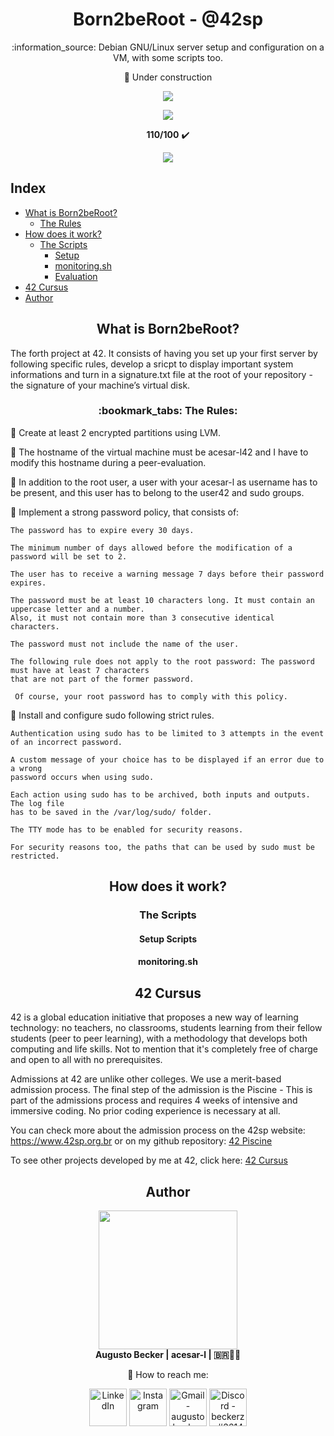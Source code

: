 <h1 align="center"> Born2beRoot - @42sp</h1>
<p align="center">:information_source: Debian GNU/Linux server setup and configuration on a VM, with some scripts too.</p>

<p align="center">🚧 Under construction</p>
<p align="center"><a href="https://www.42sp.org.br/" target="_blank"><img src="https://img.shields.io/static/v1?label=&message=SP&color=000&style=for-the-badge&logo=42""></a></p>
<p align="center"><img src="https://user-images.githubusercontent.com/81205527/172609635-7e885150-0014-4f7b-815d-45ab7bfc2b47.png"> </p>
<p align="center"> <strong>110/100</strong> ✔️ </p>
<p align="center"><a href="https://github.com/augustobecker/Born2beRoot/blob/main/READMES/README-ptbr.md" target="_blank"><img src="https://img.shields.io/badge/dispon%C3%ADvel%20tamb%C3%A9m%20em-PT--BR-yellow"></a></p>


## Index
* [What is Born2beRoot?](#what-is-born2beroot)
	* [The Rules](#the-rules)
* [How does it work?](#how-does-it-work)
	* [The Scripts](#the-scripts)
		* [Setup](#setup-scripts)
		* [monitoring.sh](#monitoring-sh)
		* [Evaluation](#evaluation-scripts)
* [42 Cursus](#42-cursus)
* [Author](#author)

<h2 align="center" id="what-is-born2beroot" > What is Born2beRoot?</h2>
The forth project at 42. It consists of having you set up your first server by following specific rules, develop a sricpt to display important system informations and turn in a signature.txt file at the root of your repository - the signature of your machine’s virtual disk.

<h3 align="center" id="the-rules">:bookmark_tabs: The Rules: </h3>

:small_blue_diamond: Create at least 2 encrypted partitions using LVM.

:small_blue_diamond: The hostname of the virtual machine must be acesar-l42 and I have to modify this hostname during a peer-evaluation.

:small_blue_diamond: In addition to the root user, a user with your acesar-l as username has to be present, and this user has to belong to the user42 and sudo groups.

:small_blue_diamond: Implement a strong password policy, that consists of:

	The password has to expire every 30 days.
	
	The minimum number of days allowed before the modification of a password will be set to 2.
	
	The user has to receive a warning message 7 days before their password expires.
	
	The password must be at least 10 characters long. It must contain an uppercase letter and a number.
	Also, it must not contain more than 3 consecutive identical characters.
	
	The password must not include the name of the user.
	
	The following rule does not apply to the root password: The password must have at least 7 characters
	that are not part of the former password.
	
	 Of course, your root password has to comply with this policy.
	
:small_blue_diamond: Install and configure sudo following strict rules.

	Authentication using sudo has to be limited to 3 attempts in the event of an incorrect password.
	
	A custom message of your choice has to be displayed if an error due to a wrong 
	password occurs when using sudo.
	
	Each action using sudo has to be archived, both inputs and outputs. The log file
	has to be saved in the /var/log/sudo/ folder.
	
	The TTY mode has to be enabled for security reasons.

	For security reasons too, the paths that can be used by sudo must be restricted.
  
<h2 align="center" id="how-does-it-work"> How does it work? </h2>
	
<h3 align="center" id="the-scripts"> The Scripts </h3>
	
<h4 align="center" id="setup-scripts"> Setup Scripts </h2>
	
<h4 align="center" id="monitoring-sh"> monitoring.sh </h2>
	
<h2 align="center" id="42-cursus"> 42 Cursus </h2>
	
42 is a global education initiative that proposes a new way of learning technology: no teachers, no classrooms,
students learning from their fellow students (peer to peer learning),
with a methodology that develops both computing and life skills.
Not to mention that it's completely free of charge and open to all with no prerequisites.

Admissions at 42 are unlike other colleges. We use a merit-based admission process.
The final step of the admission is the Piscine - This is part of the admissions process and 
requires 4 weeks of intensive and immersive coding. No prior coding experience is necessary at all.
	
You can check more about the admission process on the 42sp website: https://www.42sp.org.br or on my github repository: <a href="https://github.com/augustobecker/42sp_Piscine">42 Piscine</a>

To see other projects developed by me at 42, click here: <a href="https://github.com/augustobecker/42cursus">42 Cursus </a>

<h2  align="center" id="author">Author</h2>
<div align="center">
	<div>
	<img height="222em" src="https://user-images.githubusercontent.com/81205527/174709160-f4bc029d-b667-469b-b2a7-4e036f1c5349.png">
	</div>
	<div>
		<strong> Augusto Becker | acesar-l | 🇧🇷👨‍🚀</strong>
	
:wave: How to reach me:
    	</div> 
    	<div>
  	<a href="https://www.linkedin.com/in/augusto-becker/" target="_blank"><img align="center" alt="LinkedIn" height="60" src="https://user-images.githubusercontent.com/81205527/157161849-01a9df02-bf32-45be-add4-122bc40b48cf.png"></a>
	<a href="https://www.instagram.com/augusto.becker/" target="_blank"><img align="center" alt="Instagram" height="60" src="https://user-images.githubusercontent.com/81205527/157161841-19ec3ab2-2c8f-4ec0-8b9d-3cd885256098.png"></a>
	<a href = "mailto:augustobecker.dev@gmail.com"> <img align="center" alt="Gmail - augustobecker.dev@gmail.com" height="60" src="https://user-images.githubusercontent.com/81205527/157161831-eb9dffee-404b-4ffe-b0af-34671219f7fb.png"></a>
	<a href="https://discord.gg/3kxYkBRxUy" target="_blank"><img align="center" alt="Discord - beckerzz#3614" height="60" src="https://user-images.githubusercontent.com/81205527/157161820-de88dc63-61a3-4c9f-9445-07ac98bf0bc2.png"></a>
	</div>
</div>
